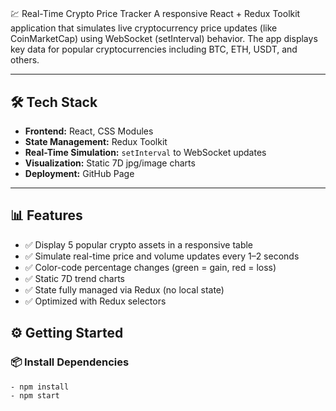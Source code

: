 # 
💹 Real-Time Crypto Price Tracker A responsive React + Redux Toolkit application that simulates live cryptocurrency price updates (like CoinMarketCap) using WebSocket (setInterval) behavior. The app displays key data for popular cryptocurrencies including BTC, ETH, USDT, and others. 

--- 
## 🛠 Tech Stack 
- **Frontend:** React, CSS Modules
- **State Management:** Redux Toolkit
- **Real-Time Simulation:** `setInterval` to WebSocket updates
- **Visualization:** Static 7D jpg/image charts
- **Deployment:** GitHub Page


--- 
## 📊 Features 
- ✅ Display 5 popular crypto assets in a responsive table 
- ✅ Simulate real-time price and volume updates every 1–2 seconds 
- ✅ Color-code percentage changes (green = gain, red = loss) 
- ✅ Static 7D trend charts 
- ✅ State fully managed via Redux (no local state) 
- ✅ Optimized with Redux selectors 

## ⚙️ Getting Started 

### 📦 Install Dependencies 
```bash
- npm install
- npm start
